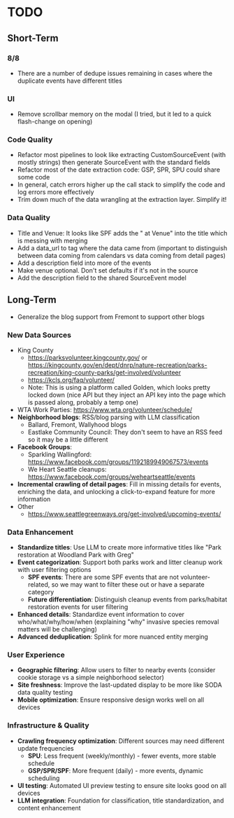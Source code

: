 # TODO

## Short-Term

### 8/8
- There are a number of dedupe issues remaining in cases where the duplicate events have different titles

### UI
- Remove scrollbar memory on the modal (I tried, but it led to a quick flash-change on opening)

### Code Quality
- Refactor most pipelines to look like extracting CustomSourceEvent (with mostly strings) then generate SourceEvent with the standard fields
- Refactor most of the date extraction code: GSP, SPR, SPU could share some code
- In general, catch errors higher up the call stack to simplify the code and log errors more effectively
- Trim down much of the data wrangling at the extraction layer. Simplify it!

### Data Quality
- Title and Venue: It looks like SPF adds the " at Venue" into the title which is messing with merging
- Add a data_url to tag where the data came from (important to distinguish between data coming from calendars vs data coming from detail pages)
- Add a description field into more of the events
- Make venue optional. Don't set defaults if it's not in the source
- Add the description field to the shared SourceEvent model

## Long-Term

- Generalize the blog support from Fremont to support other blogs

### New Data Sources
- King County
  - https://parksvolunteer.kingcounty.gov/ or https://kingcounty.gov/en/dept/dnrp/nature-recreation/parks-recreation/king-county-parks/get-involved/volunteer
  - https://kcls.org/faq/volunteer/
  - Note: This is using a platform called Golden, which looks pretty locked down (nice API but they inject an API key into the page which is passed along, probably a temp one)
- WTA Work Parties: https://www.wta.org/volunteer/schedule/
- **Neighborhood blogs**: RSS/blog parsing with LLM classification
  - Ballard, Fremont, Wallyhood blogs
  - Eastlake Community Council: They don't seem to have an RSS feed so it may be a little different
- **Facebook Groups**:
  - Sparkling Wallingford: https://www.facebook.com/groups/1192189949067573/events
  - We Heart Seattle cleanups: https://www.facebook.com/groups/weheartseattle/events
- **Incremental crawling of detail pages**: Fill in missing details for events, enriching the data, and unlocking a click-to-expand feature for more information
- Other
  - https://www.seattlegreenways.org/get-involved/upcoming-events/

### Data Enhancement
- **Standardize titles**: Use LLM to create more informative titles like "Park restoration at Woodland Park with Greg"
- **Event categorization**: Support both parks work and litter cleanup work with user filtering options
  - **SPF events**: There are some SPF events that are not volunteer-related, so we may want to filter these out or have a separate category
  - **Future differentiation**: Distinguish cleanup events from parks/habitat restoration events for user filtering
- **Enhanced details**: Standardize event information to cover who/what/why/how/when (explaining "why" invasive species removal matters will be challenging)
- **Advanced deduplication**: Splink for more nuanced entity merging

### User Experience
- **Geographic filtering**: Allow users to filter to nearby events (consider cookie storage vs a simple neighborhood selector)
- **Site freshness**: Improve the last-updated display to be more like SODA data quality testing
- **Mobile optimization**: Ensure responsive design works well on all devices

### Infrastructure & Quality
- **Crawling frequency optimization**: Different sources may need different update frequencies
  - **SPU**: Less frequent (weekly/monthly) - fewer events, more stable schedule
  - **GSP/SPR/SPF**: More frequent (daily) - more events, dynamic scheduling
- **UI testing**: Automated UI preview testing to ensure site looks good on all devices
- **LLM integration**: Foundation for classification, title standardization, and content enhancement


